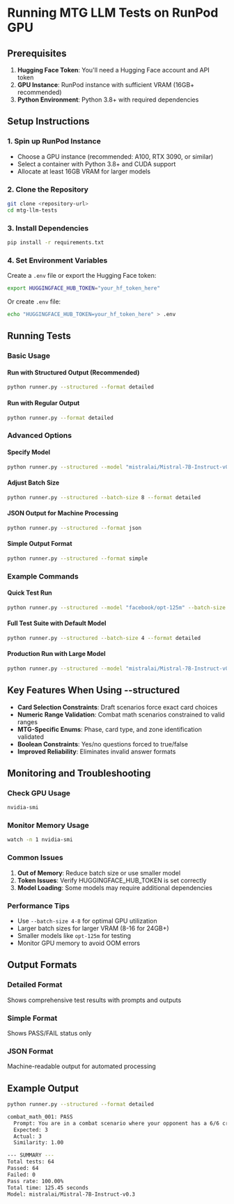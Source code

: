 # Running MTG LLM Tests on RunPod GPU

## Prerequisites

1. **Hugging Face Token**: You'll need a Hugging Face account and API token
2. **GPU Instance**: RunPod instance with sufficient VRAM (16GB+ recommended)
3. **Python Environment**: Python 3.8+ with required dependencies

## Setup Instructions

### 1. Spin up RunPod Instance
- Choose a GPU instance (recommended: A100, RTX 3090, or similar)
- Select a container with Python 3.8+ and CUDA support
- Allocate at least 16GB VRAM for larger models

### 2. Clone the Repository
```bash
git clone <repository-url>
cd mtg-llm-tests
```

### 3. Install Dependencies
```bash
pip install -r requirements.txt
```

### 4. Set Environment Variables
Create a `.env` file or export the Hugging Face token:
```bash
export HUGGINGFACE_HUB_TOKEN="your_hf_token_here"
```

Or create `.env` file:
```bash
echo "HUGGINGFACE_HUB_TOKEN=your_hf_token_here" > .env
```

## Running Tests

### Basic Usage

#### Run with Structured Output (Recommended)
```bash
python runner.py --structured --format detailed
```

#### Run with Regular Output
```bash
python runner.py --format detailed
```

### Advanced Options

#### Specify Model
```bash
python runner.py --structured --model "mistralai/Mistral-7B-Instruct-v0.3" --format detailed
```

#### Adjust Batch Size
```bash
python runner.py --structured --batch-size 8 --format detailed
```

#### JSON Output for Machine Processing
```bash
python runner.py --structured --format json
```

#### Simple Output Format
```bash
python runner.py --structured --format simple
```

### Example Commands

#### Quick Test Run
```bash
python runner.py --structured --model "facebook/opt-125m" --batch-size 2 --format detailed
```

#### Full Test Suite with Default Model
```bash
python runner.py --structured --batch-size 4 --format detailed
```

#### Production Run with Large Model
```bash
python runner.py --structured --model "mistralai/Mistral-7B-Instruct-v0.3" --batch-size 8 --format json > results.json
```

## Key Features When Using --structured

- **Card Selection Constraints**: Draft scenarios force exact card choices
- **Numeric Range Validation**: Combat math scenarios constrained to valid ranges
- **MTG-Specific Enums**: Phase, card type, and zone identification validated
- **Boolean Constraints**: Yes/no questions forced to true/false
- **Improved Reliability**: Eliminates invalid answer formats

## Monitoring and Troubleshooting

### Check GPU Usage
```bash
nvidia-smi
```

### Monitor Memory Usage
```bash
watch -n 1 nvidia-smi
```

### Common Issues

1. **Out of Memory**: Reduce batch size or use smaller model
2. **Token Issues**: Verify HUGGINGFACE_HUB_TOKEN is set correctly
3. **Model Loading**: Some models may require additional dependencies

### Performance Tips

- Use `--batch-size 4-8` for optimal GPU utilization
- Larger batch sizes for larger VRAM (8-16 for 24GB+)
- Smaller models like `opt-125m` for testing
- Monitor GPU memory to avoid OOM errors

## Output Formats

### Detailed Format
Shows comprehensive test results with prompts and outputs

### Simple Format  
Shows PASS/FAIL status only

### JSON Format
Machine-readable output for automated processing

## Example Output

```bash
python runner.py --structured --format detailed

combat_math_001: PASS
  Prompt: You are in a combat scenario where your opponent has a 6/6 creature with trample. If you block with a 3/3 creature, how much damage will you take?
  Expected: 3
  Actual: 3
  Similarity: 1.00

--- SUMMARY ---
Total tests: 64
Passed: 64
Failed: 0
Pass rate: 100.00%
Total time: 125.45 seconds
Model: mistralai/Mistral-7B-Instruct-v0.3
```